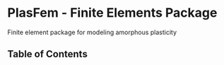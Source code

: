 # PlasFem - Finite Elements Package
Finite element package for modeling amorphous plasticity

## Table of Contents
